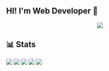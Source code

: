 ## HI! I'm Web Developer 👋


<p align="center">
  <a href="https://skillicons.dev">
    <img src="https://skillicons.dev/icons?i=html,css,js,ts,python,go,nextjs,react,github,discord,sqlite,firebase,vscode,mysql,pycharm,docker" style="max-width: 100%;" />
  </a>
</p>






## 📊 Stats

![](http://github-profile-summary-cards.vercel.app/api/cards/profile-details?username=takapom&theme=gruvbox)
![](http://github-profile-summary-cards.vercel.app/api/cards/repos-per-language?username=takapom&theme=gruvbox)
![](http://github-profile-summary-cards.vercel.app/api/cards/most-commit-language?username=takapom&theme=gruvbox)
![](http://github-profile-summary-cards.vercel.app/api/cards/stats?username=takapom&theme=gruvbox)
![](http://github-profile-summary-cards.vercel.app/api/cards/productive-time?username=takapom&theme=gruvbox&utcOffset=9)


